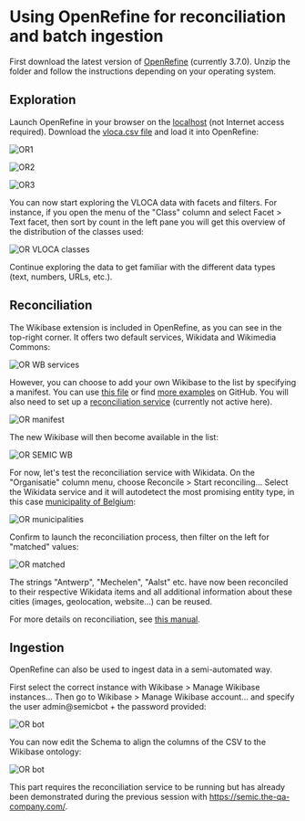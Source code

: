 # Using OpenRefine for reconciliation and batch ingestion

First download the latest version of [OpenRefine](https://openrefine.org/download) (currently 3.7.0).
Unzip the folder and follow the instructions depending on your operating system.

## Exploration

Launch OpenRefine in your browser on the [localhost](http://127.0.0.1:3333/) (not Internet access required).
Download the [vloca.csv file](/data/vloca.csv) and load it into OpenRefine:

![OR1](/images/or1.png)

![OR2](/images/or2.png)

![OR3](/images/or3.png)

You can now start exploring the VLOCA data with facets and filters. For instance, if you open the menu of the "Class" column and select Facet > Text facet, then sort by count in the left pane you will get this overview of the distribution of the classes used:

![OR VLOCA classes](/images/or_vloca_class.png)

Continue exploring the data to get familiar with the different data types (text, numbers, URLs, etc.).

## Reconciliation

The Wikibase extension is included in OpenRefine, as you can see in the top-right corner.
It offers two default services, Wikidata and Wikimedia Commons:

![OR WB services](/images/or_wb_services.png)

However, you can choose to add your own Wikibase to the list by specifying a manifest. You can use [this file](manifest.json) or find [more examples](https://github.com/OpenRefine/wikibase-manifests) on GitHub. You will also need to set up a [reconciliation service](http://reconci.link/) (currently not active here).

![OR manifest](/images/or_manifest.png)

The new Wikibase will then become available in the list:

![OR SEMIC WB](/images/or_semic_wb.png)

For now, let's test the reconciliation service with Wikidata. On the "Organisatie" column menu, choose Reconcile > Start reconciling... Select the Wikidata service and it will autodetect the most promising entity type, in this case [municipality of Belgium](https://www.wikidata.org/wiki/Q493522):

![OR municipalities](/images/or_municipality.png)

Confirm to launch the reconciliation process, then filter on the left for "matched" values:

![OR matched](/images/or_matched.png)

The strings "Antwerp", "Mechelen", "Aalst" etc. have now been reconciled to their respective Wikidata items and all additional information about these cities (images, geolocation, website...) can be reused.

For more details on reconciliation, see [this manual](https://openrefine.org/docs/manual/reconciling).

## Ingestion

OpenRefine can also be used to ingest data in a semi-automated way.

First select the correct instance with Wikibase > Manage Wikibase instances... Then go to Wikibase > Manage Wikibase account... and specify the user admin@semicbot + the password provided:

![OR bot](/images/or_semic_bot.png)

You can now edit the Schema to align the columns of the CSV to the Wikibase ontology:

![OR bot](/images/or_schema.png)

This part requires the reconciliation service to be running but has already been demonstrated during the previous session with <https://semic.the-qa-company.com/>.
